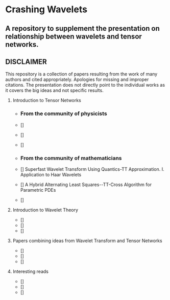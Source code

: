 # Crashing Wavelets

## A repository to supplement the presentation on relationship between wavelets and tensor networks.

**DISCLAIMER** 
--------------

This repository is a collection of papers resulting from the work of many authors and cited appropriately. Apologies for missing and improper citations. The presentation does not directly point to the individual works as it covers the big ideas and not specific results.

 1. Introduction to Tensor Networks
    - ### From the community of physicists
    - []
    - []
    - []

    - ### From the community of mathematicians
    - [] Superfast Wavelet Transform Using Quantics-TT Approximation. I. Application to Haar Wavelets
    - [] A Hybrid Alternating Least Squares--TT-Cross Algorithm for Parametric PDEs
    - []
    
2. Introduction to Wavelet Theory
    - []
    - []
    - []

3. Papers combining ideas from Wavelet Transform and Tensor Networks
    - []
    - []
    - []

4. Interesting reads
    - []
    - []
    - []
